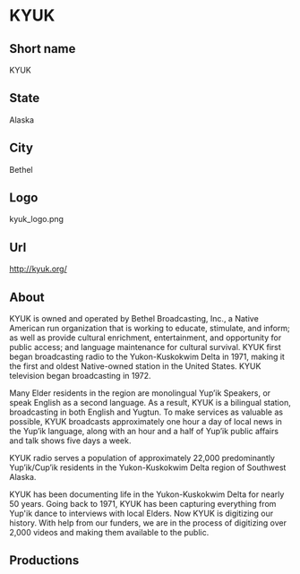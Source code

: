 # KYUK

## Short name

KYUK

## State

Alaska

## City

Bethel

## Logo

kyuk\_logo.png

## Url

http://kyuk.org/

## About

KYUK is owned and operated by Bethel Broadcasting, Inc., a Native American run organization that is working to educate, stimulate, and inform; as well as provide cultural enrichment, entertainment, and opportunity for public access; and language maintenance for cultural survival. KYUK first began broadcasting radio to the Yukon-Kuskokwim Delta in 1971, making it the first and oldest Native-owned station in the United States. KYUK television began broadcasting in 1972.

Many Elder residents in the region are monolingual Yup’ik Speakers, or speak English as a second language. As a result, KYUK is a bilingual station, broadcasting in both English and Yugtun. To make services as valuable as possible, KYUK broadcasts approximately one hour a day of local news in the Yup’ik language, along with an hour and a half of Yup’ik public affairs and talk shows five days a week.

KYUK radio serves a population of approximately 22,000 predominantly Yup’ik/Cup’ik residents in the Yukon-Kuskokwim Delta region of Southwest Alaska.

KYUK has been documenting life in the Yukon-Kuskokwim Delta for nearly 50 years. Going back to 1971, KYUK has been capturing everything from Yup'ik dance to interviews with local Elders. Now KYUK is digitizing our history. With help from our funders, we are in the process of digitizing over 2,000 videos and making them available to the public.

## Productions


